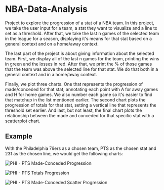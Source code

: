 # NBA-Data-Analysis
Project to explore the progression of a stat of a NBA team. In this project, we take the user input for a team, a stat they want to visualize and a line to set as a threshold. After that, we take the last n games of the selected team in the league for a season, displaying it's means for that stat based on a general context and on a home/away context.

The last part of the project is about giving information about the selected team. First, we display all of the last n games for the team, printing the wins in green and the losses in red. After that, we print the % of those games that the team was above the selected line for that stat. We do that both in a general context and in a home/away context.

Finally, we plot three charts. One that represents the progression of made/conceded for that stat, annotating each point with A for away games and H for home games. We also number each game so it's easier to find that matchup in the list mentioned earlier. The second chart plots the progression of totals for that stat, setting a vertical line that represents the threshold set earlier. And last, but not least, the final chart plots the relationship between the made and conceded for that specific stat with a scatterplot chart.

## Example
With the Philadelphia 76ers as a chosen team, PTS as the chosen stat and 231 as the chosen line, we would get the following charts:

![PHI - PTS Made-Conceded Progression](https://user-images.githubusercontent.com/49076270/215479058-76bc77be-690d-412e-a7de-768a50970769.jpg)

![PHI - PTS Totals Progression](https://user-images.githubusercontent.com/49076270/215479206-18ea3006-3226-49a6-af00-c2c0c79cf243.jpg)

![PHI - PTS Made-Conceded Scatter Progression](https://user-images.githubusercontent.com/49076270/215478832-7f27b42c-39a5-42c4-97fb-042113aeb0d1.jpg)


